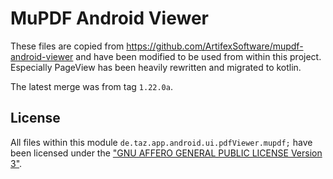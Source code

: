 # MuPDF Android Viewer

These files are copied from https://github.com/ArtifexSoftware/mupdf-android-viewer and have been
modified to be used from within this project.
Especially PageView has been heavily rewritten and migrated to kotlin.

The latest merge was from tag `1.22.0a`.

## License

All files within this module `de.taz.app.android.ui.pdfViewer.mupdf;` have been licensed under the
["GNU AFFERO GENERAL PUBLIC LICENSE Version 3"](https://github.com/ArtifexSoftware/mupdf-android-viewer/blob/master/COPYING).
